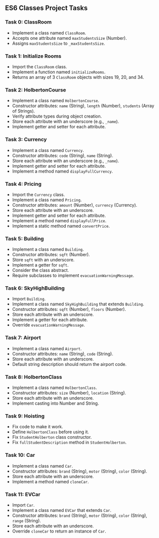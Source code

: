 ## ES6 Classes Project Tasks

### Task 0: ClassRoom
- Implement a class named `ClassRoom`.
- Accepts one attribute named `maxStudentsSize` (Number).
- Assigns `maxStudentsSize` to `_maxStudentsSize`.

### Task 1: Initialize Rooms
- Import the `ClassRoom` class.
- Implement a function named `initializeRooms`.
- Returns an array of 3 `ClassRoom` objects with sizes 19, 20, and 34.

### Task 2: HolbertonCourse
- Implement a class named `HolbertonCourse`.
- Constructor attributes: `name` (String), `length` (Number), `students` (Array of Strings).
- Verify attribute types during object creation.
- Store each attribute with an underscore (e.g., `_name`).
- Implement getter and setter for each attribute.

### Task 3: Currency
- Implement a class named `Currency`.
- Constructor attributes: `code` (String), `name` (String).
- Store each attribute with an underscore (e.g., `_name`).
- Implement getter and setter for each attribute.
- Implement a method named `displayFullCurrency`.

### Task 4: Pricing
- Import the `Currency` class.
- Implement a class named `Pricing`.
- Constructor attributes: `amount` (Number), `currency` (Currency).
- Store each attribute with an underscore.
- Implement getter and setter for each attribute.
- Implement a method named `displayFullPrice`.
- Implement a static method named `convertPrice`.

### Task 5: Building
- Implement a class named `Building`.
- Constructor attributes: `sqft` (Number).
- Store `sqft` with an underscore.
- Implement a getter for `sqft`.
- Consider the class abstract.
- Require subclasses to implement `evacuationWarningMessage`.

### Task 6: SkyHighBuilding
- Import `Building`.
- Implement a class named `SkyHighBuilding` that extends `Building`.
- Constructor attributes: `sqft` (Number), `floors` (Number).
- Store each attribute with an underscore.
- Implement a getter for each attribute.
- Override `evacuationWarningMessage`.

### Task 7: Airport
- Implement a class named `Airport`.
- Constructor attributes: `name` (String), `code` (String).
- Store each attribute with an underscore.
- Default string description should return the airport code.

### Task 8: HolbertonClass
- Implement a class named `HolbertonClass`.
- Constructor attributes: `size` (Number), `location` (String).
- Store each attribute with an underscore.
- Implement casting into Number and String.

### Task 9: Hoisting
- Fix code to make it work.
- Define `HolbertonClass` before using it.
- Fix `StudentHolberton` class constructor.
- Fix `fullStudentDescription` method in `StudentHolberton`.

### Task 10: Car
- Implement a class named `Car`.
- Constructor attributes: `brand` (String), `motor` (String), `color` (String).
- Store each attribute with an underscore.
- Implement a method named `cloneCar`.

### Task 11: EVCar
- Import `Car`.
- Implement a class named `EVCar` that extends `Car`.
- Constructor attributes: `brand` (String), `motor` (String), `color` (String), `range` (String).
- Store each attribute with an underscore.
- Override `cloneCar` to return an instance of `Car`.
